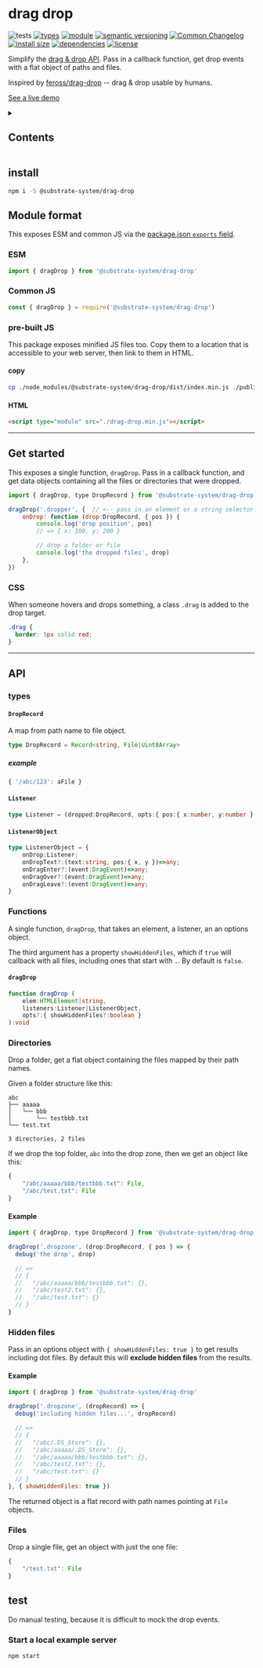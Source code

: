 # drag drop
![tests](https://github.com/substrate-system/drag-drop/actions/workflows/nodejs.yml/badge.svg)
[![types](https://img.shields.io/npm/types/@substrate-system/drag-drop?style=flat-square)](README.md)
[![module](https://img.shields.io/badge/module-ESM%2FCJS-blue?style=flat-square)](README.md)
[![semantic versioning](https://img.shields.io/badge/semver-2.0.0-blue?logo=semver&style=flat-square)](https://semver.org/)
[![Common Changelog](https://nichoth.github.io/badge/common-changelog.svg)](./CHANGELOG.md)
[![install size](https://flat.badgen.net/packagephobia/install/@substrate-system/drag-drop?cache-control=no-cache)](https://packagephobia.com/result?p=@substrate-system/drag-drop)
[![dependencies](https://img.shields.io/badge/dependencies-zero-brightgreen.svg?style=flat-square)](package.json)
[![license](https://img.shields.io/badge/license-Polyform_Non_Commercial-26bc71?style=flat-square)](LICENSE)

Simplify the [drag & drop API](https://developer.mozilla.org/en-US/docs/Web/API/HTML_Drag_and_Drop_API). Pass in a callback function, get drop events with a flat object of paths and files.

Inspired by [feross/drag-drop](https://github.com/feross/drag-drop) -- drag & drop usable by humans.

[See a live demo](https://substrate-system.github.io/drag-drop/)

<details><summary><h2>Contents</h2></summary>

<!-- toc -->

- [install](#install)
- [Module format](#module-format)
  * [ESM](#esm)
  * [Common JS](#common-js)
  * [pre-built JS](#pre-built-js)
- [Get started](#get-started)
  * [CSS](#css)
- [API](#api)
  * [types](#types)
  * [Functions](#functions)
  * [Directories](#directories)
  * [Hidden files](#hidden-files)
  * [Files](#files)
- [test](#test)
  * [Start a local example server](#start-a-local-example-server)

<!-- tocstop -->

</details>

## install

```sh
npm i -S @substrate-system/drag-drop
```

## Module format
This exposes ESM and common JS via the [package.json `exports` field](https://nodejs.org/api/packages.html#exports).

### ESM
```js
import { dragDrop } from '@substrate-system/drag-drop'
```

### Common JS
```js
const { dragDrop } = require('@substrate-system/drag-drop')
```

### pre-built JS
This package exposes minified JS files too. Copy them to a location that is
accessible to your web server, then link to them in HTML.

#### copy
```sh
cp ./node_modules/@substrate-system/drag-drop/dist/index.min.js ./public/drag-drop.min.js
```

#### HTML
```html
<script type="module" src="./drag-drop.min.js"></script>
```

----------------------------------------------------------------------

## Get started
This exposes a single function, `dragDrop`. Pass in a callback function, and get data objects containing all the files or directories that were dropped.

```js
import { dragDrop, type DropRecord } from '@substrate-system/drag-drop'

dragDrop('.dropper', {  // <-- pass in an element or a string selector
    onDrop: function (drop:DropRecord, { pos }) {
        console.log('drop position', pos)
        // => { x: 100, y: 200 }

        // drop a folder or file
        console.log('the dropped files', drop)
    },
})
```

### CSS
When someone hovers and drops something, a class `.drag` is added to the drop target.

```css
.drag {
  border: 5px solid red;
}
```

-------------------------------------------------------------------------

## API

### types

#### `DropRecord`
A map from path name to file object.
```ts
type DropRecord = Record<string, File|Uint8Array>
```

##### example

```js
{ '/abc/123': aFile }
```

#### `Listener`

```ts
type Listener = (dropped:DropRecord, opts:{ pos:{ x:number, y:number } })=>any
```

#### `ListenerObject`
```ts
type ListenerObject = {
    onDrop:Listener;
    onDropText?:(text:string, pos:{ x, y })=>any;
    onDragEnter?:(event:DragEvent)=>any;
    onDragOver?:(event:DragEvent)=>any;
    onDragLeave?:(event:DragEvent)=>any;
}
```

### Functions
A single function, `dragDrop`, that takes an element, a listener, an an options object.

The third argument has a property `showHiddenFiles`, which if `true` will callback with all files, including ones that start with `.`. By default is `false`.

#### `dragDrop`
```ts
function dragDrop (
    elem:HTMLElement|string,
    listeners:Listener|ListenerObject,
    opts?:{ showHiddenFiles?:boolean }
):void
```

### Directories
Drop a folder, get a flat object containing the files mapped by their path names.

Given a folder structure like this:
```
abc
├── aaaaa
│   └── bbb
│       └── testbbb.txt
└── test.txt

3 directories, 2 files
```

If we drop the top folder, `abc` into the drop zone, then we get an object like this:
```js
{
    "/abc/aaaaa/bbb/testbbb.txt": File,
    "/abc/test.txt": File
}
```

#### Example

```js
import { dragDrop, type DropRecord } from '@substrate-system/drag-drop'

dragDrop('.dropzone', (drop:DropRecord, { pos } => {
  debug('the drop', drop)

  // =>
  // {
  //   "/abc/aaaaa/bbb/testbbb.txt": {},
  //   "/abc/test2.txt": {},
  //   "/abc/test.txt": {}
  // }
}
```

### Hidden files
Pass in an options object with `{ showHiddenFiles: true }` to get results including dot files. By default this will **exclude hidden files** from the results.

#### Example

```js
import { dragDrop } from '@substrate-system/drag-drop'

dragDrop('.dropzone', (dropRecord) => {
  debug('including hidden files...', dropRecord)

  // =>
  // {
  //   "/abc/.DS_Store": {},
  //   "/abc/aaaaa/.DS_Store": {},
  //   "/abc/aaaaa/bbb/testbbb.txt": {},
  //   "/abc/test2.txt": {},
  //   "/abc/test.txt": {}
  // }
}, { showHiddenFiles: true })
```

The returned object is a flat record with path names pointing at `File` objects.


### Files
Drop a single file, get an object with just the one file:

```js
{
    "/test.txt": File
}
```

## test
Do manual testing, because it is difficult to mock the drop events.

### Start a local example server

```sh
npm start
```
